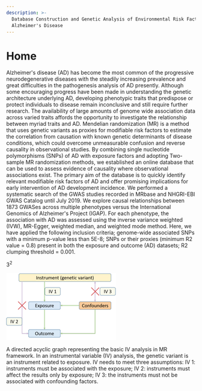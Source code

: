```yaml
---
description: >-
  Database Construction and Genetic Analysis of Environmental Risk Factors for
  Alzheimer's Disease
---
```


# Home

Alzheimer's disease \(AD\) has become the most common of the progressive neurodegenerative diseases with the steadily increasing prevalence and great difficulties in the pathogenesis analysis of AD presently. Although some encouraging progress have been made in understanding the genetic architecture underlying AD, developing phenotypic traits that predispose or protect individuals to disease remain inconclusive and still require further research. The availability of large amounts of genome wide association data across varied traits affords the opportunity to investigate the relationship between myriad traits and AD. Mendelian randomization \(MR\) is a method that uses genetic variants as proxies for modifiable risk factors to estimate the correlation from causation with known genetic determinants of disease conditions, which could overcome unmeasurable confusion and reverse causality in observational studies. By combining single nucleotide polymorphisms \(SNPs\) of AD with exposure factors and adopting Two-sample MR randomization methods, we established an online database that can be used to assess evidence of causality where observational associations exist. The primary aim of the database is to quickly identify relevant modifiable risk factors of AD and offer promising implications for early intervention of AD development incidence. We performed a systematic search of the GWAS studies recorded in MRbase and NHGRI-EBI GWAS Catalog until July 2019. We explore causal relationships between 1873 GWASes across multiple phenotypes versus the International Genomics of Alzheimer's Project \(IGAP\). For each phenotype, the association with AD was assessed using the inverse variance weighted \(IVW\), MR-Egger, weighted median, and weighted mode method. Here, we have applied the following inclusion criteria; genome-wide associated SNPs with a minimum p-value less than 5E-8; SNPs or their proxies \(minimum R2 value = 0.8\) present in both the exposure and outcome \(AD\) datasets; R2 clumping threshold = 0.001.

  


$3^2$

![](.gitbook/assets/tu-pian%20%284%29.png)

A directed acyclic graph representing the basic IV analysis in MR framework. In an instrumental variable \(IV\) analysis, the genetic variant is an instrument related to exposure. IV needs to meet three assumptions: IV 1: instruments must be associated with the exposure; IV 2: instruments must affect the results only by exposure; IV 3: the instruments must not be associated with confounding factors.

